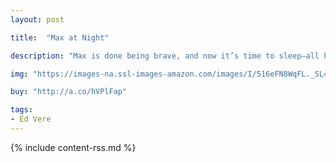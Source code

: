 ```yaml
---
layout: post

title:  "Max at Night"

description: "Max is done being brave, and now it’s time to sleep―all he has to do is say good night. But something’s wrong! When Max goes to say good night to the moon, it’s nowhere to be found. Unable to sleep without finishing his nighttime ritual, Max embarks on a journey to find the moon and wish it a good night."

img: "https://images-na.ssl-images-amazon.com/images/I/516eFN8WqFL._SL480_.jpg"

buy: "http://a.co/hVPlFap"

tags:
- Ed Vere
---
```


{% include content-rss.md %}
